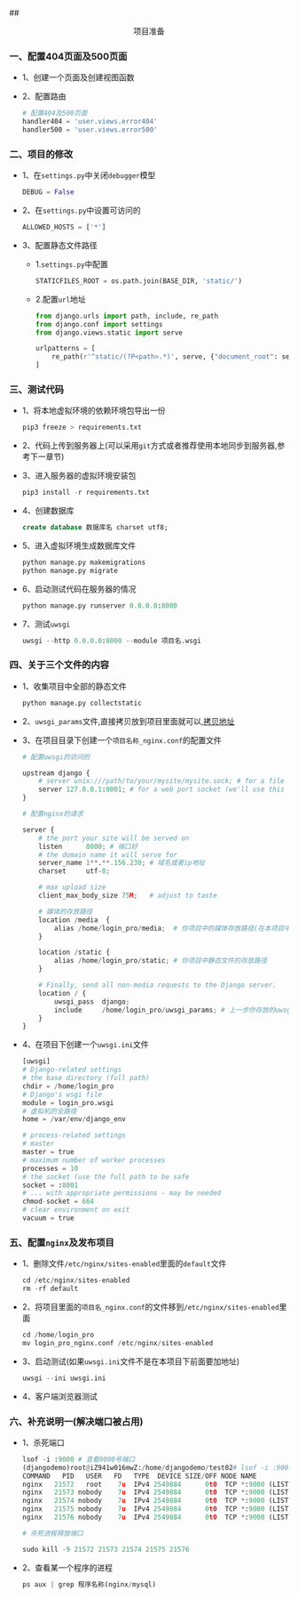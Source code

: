 ##<center>项目准备</center>

### 一、配置404页面及500页面

* 1、创建一个页面及创建视图函数
* 2、配置路由

  ```py
  # 配置404及500页面
  handler404 = 'user.views.error404'
  handler500 = 'user.views.error500'
  ```


### 二、项目的修改

* 1、在`settings.py`中关闭`debugger`模型

  ```py
  DEBUG = False
  ```

* 2、在`settings.py`中设置可访问的

  ```py
  ALLOWED_HOSTS = ['*']
  ```

* 3、配置静态文件路径

  * 1.`settings.py`中配置

    ```py
    STATICFILES_ROOT = os.path.join(BASE_DIR, 'static/')
    ```
  
  * 2.配置`url`地址

    ```py
    from django.urls import path, include, re_path
    from django.conf import settings
    from django.views.static import serve

    urlpatterns = [
        re_path(r'^static/(?P<path>.*)', serve, {"document_root": settings.STATICFILES_ROOT}),
    ]
    ```

### 三、测试代码

* 1、将本地虚拟环境的依赖环境包导出一份

  ```py
  pip3 freeze > requirements.txt
  ```

* 2、代码上传到服务器上(可以采用`git`方式或者推荐使用本地同步到服务器,参考下一章节)
* 3、进入服务器的虚拟环境安装包

  ```py
  pip3 install -r requirements.txt
  ```

* 4、创建数据库

  ```sql
  create database 数据库名 charset utf8;
  ```

* 5、进入虚拟环境生成数据库文件

  ```py
  python manage.py makemigrations
  python manage.py migrate
  ```

* 6、启动测试代码在服务器的情况

  ```py
  python manage.py runserver 0.0.0.0:8000
  ```

* 7、测试`uwsgi`

  ```py
  uwsgi --http 0.0.0.0:8000 --module 项目名.wsgi
  ```


### 四、关于三个文件的内容

* 1、收集项目中全部的静态文件

  ```py
  python manage.py collectstatic
  ```

* 2、`uwsgi_params`文件,直接拷贝放到项目里面就可以,[拷贝地址](https://github.com/nginx/nginx/blob/master/conf/uwsgi_params)

* 3、在项目目录下创建一个`项目名称_nginx.conf`的配置文件

  ```py
  # 配置uwsgi的访问的

  upstream django {
      # server unix:///path/to/your/mysite/mysite.sock; # for a file socket
      server 127.0.0.1:8001; # for a web port socket (we'll use this first)
  }

  # 配置nginx的请求

  server {
      # the port your site will be served on
      listen      8000; # 端口好
      # the domain name it will serve for
      server_name 1**.**.156.230; # 域名或者ip地址
      charset     utf-8;

      # max upload size
      client_max_body_size 75M;   # adjust to taste

      # 媒体的存放路径
      location /media  {
          alias /home/login_pro/media;  # 你项目中的媒体存放路径(在本项目中创建一个media,使用pwd查看当前的位置)
      }

      location /static {
          alias /home/login_pro/static; # 你项目中静态文件的存放路径
      }

      # Finally, send all non-media requests to the Django server.
      location / {
          uwsgi_pass  django;
          include     /home/login_pro/uwsgi_params; # 上一步你存放的uwsgi_params路径
      }
  }
  ```

* 4、在项目下创建一个`uwsgi.ini`文件

  ```py
  [uwsgi]
  # Django-related settings
  # the base directory (full path)
  chdir = /home/login_pro
  # Django's wsgi file
  module = login_pro.wsgi
  # 虚拟机的全路径
  home = /var/env/django_env

  # process-related settings
  # master
  master = true
  # maximum number of worker processes
  processes = 10
  # the socket (use the full path to be safe
  socket = :8001
  # ... with appropriate permissions - may be needed
  chmod-socket = 664
  # clear environment on exit
  vacuum = true
  ```

### 五、配置`nginx`及发布项目

* 1、删除文件`/etc/nginx/sites-enabled`里面的`default`文件

  ```py
  cd /etc/nginx/sites-enabled
  rm -rf default
  ```

* 2、将项目里面的`项目名_nginx.conf`的文件移到`/etc/nginx/sites-enabled`里面

  ```py
  cd /home/login_pro
  mv login_pro_nginx.conf /etc/nginx/sites-enabled
  ```
* 3、启动测试(如果`uwsgi.ini`文件不是在本项目下前面要加地址)

  ```py
  uwsgi --ini uwsgi.ini
  ```

* 4、客户端浏览器测试


### 六、补充说明一(解决端口被占用)

* 1、杀死端口

  ```py
  lsof -i :9000 # 查看9000号端口
  (djangodemo)root@iZ941w016mwZ:/home/djangodemo/test02# lsof -i :9000
  COMMAND   PID   USER   FD   TYPE  DEVICE SIZE/OFF NODE NAME
  nginx   21572   root    7u  IPv4 2549884      0t0  TCP *:9000 (LISTEN)
  nginx   21573 nobody    7u  IPv4 2549884      0t0  TCP *:9000 (LISTEN)
  nginx   21574 nobody    7u  IPv4 2549884      0t0  TCP *:9000 (LISTEN)
  nginx   21575 nobody    7u  IPv4 2549884      0t0  TCP *:9000 (LISTEN)
  nginx   21576 nobody    7u  IPv4 2549884      0t0  TCP *:9000 (LISTEN)

  # 杀死进程释放端口

  sudo kill -9 21572 21573 21574 21575 21576
  ```

* 2、查看某一个程序的进程

  ```py
  ps aux | grep 程序名称(nginx/mysql)
  ```